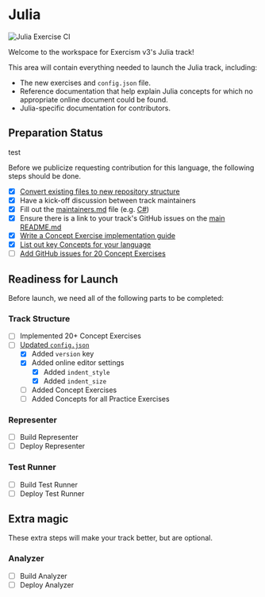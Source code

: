 # Julia

![Julia Exercise CI](https://github.com/exercism/v3/workflows/Julia%20Exercise%20CI/badge.svg)

Welcome to the workspace for Exercism v3's Julia track!

This area will contain everything needed to launch the Julia track, including:

- The new exercises and `config.json` file.
- Reference documentation that help explain Julia concepts for which no appropriate online document could be found.
- Julia-specific documentation for contributors.

## Preparation Status

test

Before we publicize requesting contribution for this language, the following steps should be done.

- [x] [Convert existing files to new repository structure](../../docs/maintainers/repository-structure.md)
- [x] Have a kick-off discussion between track maintainers
- [x] Fill out the [maintainers.md](./maintainers.md) file (e.g. [C#](../csharp/maintainers.md))
- [x] Ensure there is a link to your track's GitHub issues on the [main README.md](../../README.md)
- [x] [Write a Concept Exercise implementation guide](../../docs/maintainers/writing-a-concept-exercise-github-issue.md)
- [x] [List out key Concepts for your language](../../docs/maintainers/determining-concepts.md)
- [ ] [Add GitHub issues for 20 Concept Exercises](../../docs/maintainers/writing-a-concept-exercise-github-issue.md)

## Readiness for Launch

Before launch, we need all of the following parts to be completed:

### Track Structure

- [ ] Implemented 20+ Concept Exercises
- [ ] [Updated `config.json`](../../docs/maintainers/migrating-your-config-json-files.md)
  - [x] Added `version` key
  - [x] Added online editor settings
    - [x] Added `indent_style`
    - [x] Added `indent_size`
  - [ ] Added Concept Exercises
  - [ ] Added Concepts for all Practice Exercises

### Representer

- [ ] Build Representer
- [ ] Deploy Representer

### Test Runner

- [ ] Build Test Runner
- [ ] Deploy Test Runner

## Extra magic

These extra steps will make your track better, but are optional.

### Analyzer

- [ ] Build Analyzer
- [ ] Deploy Analyzer

